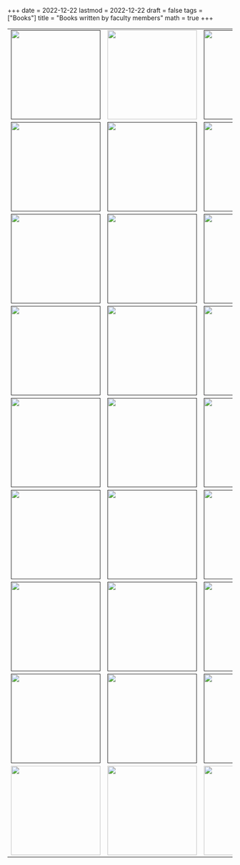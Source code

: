 +++
date      = 2022-12-22
lastmod   = 2022-12-22
draft     = false
tags      = ["Books"]
title     = "Books written by faculty members"
math      = true
+++



<table>
  <tr>
    <td><a href=""><img src="https://librosaccesoabierto.uptc.edu.co/public/presses/1/submission_202_187_coverImage_es_ES_t.jpg"  width="200"></a></td>    
    <td><a href="https://matematicas.netlify.app/publication/2022-08-15_analisis_historico_necesidades_agua.md/"><img src="https://simehbucket.s3.amazonaws.com/images/eb99f18bd6fd3173a377c82e1225924c-medium.jpg"  width="200"></a></td>
    <td><a href=""><img src="https://simehbucket.s3.amazonaws.com/images/eb99f18bd6fd3173a377c82e1225024a-medium.jpg"  width="200"></a></td>    
  </tr>
  <tr>
    <td><a href=""><img src="https://simehbucket.s3.amazonaws.com/images/eb99f18bd6fd3173a377c82e120882d6-medium.jpg"  width="200"></a></td>
    <td><a href=""><img src="https://www.uniboyaca.edu.co/sites/default/files/2022-10/Web_Desercion.png"  width="200"></a></td>
    <td><a href=""><img src="https://simehbucket.s3.amazonaws.com/images/8c5810c736a643c7fff63847eb317f76-medium.jpg"  width="200"></a></td>    
  </tr>
  <tr>
    <td><a href=""><img src="https://simehbucket.s3.amazonaws.com/images/43150080ba262e4ec25b05d90e7ff11c-medium.jpg"  width="200"></a></td>
    <td><a href=""><img src="https://simehbucket.s3.amazonaws.com/images/43150080ba262e4ec25b05d90e897853-medium.jpg"  width="200"></a></td>
    <td><a href=""><img src="https://simehbucket.s3.amazonaws.com/images/7a665c7977e7b9df2eee119f35d5bef9-medium.jpg"  width="200"></a></td>
  </tr>
  <tr>
    <td><a href=""><img src="https://simehbucket.s3.amazonaws.com/images/7a665c7977e7b9df2eee119f35ce433c-medium.jpg"  width="200"></a></td>
    <td><a href=""><img src="https://simehbucket.s3.amazonaws.com/images/7a665c7977e7b9df2eee119f3591a9ff-medium.jpg"  width="200"></a></td>
    <td><a href=""><img src="https://simehbucket.s3.amazonaws.com/images/98b57847595e03aa1146031f8e175771-medium.jpg"  width="200"></a></td>
  </tr>
  <tr>
    <td><a href=""><img src="https://www.redbooks.com.co/wp-content/uploads/2021/05/UPTC_128.jpg"  width="200"></td>
    <td><a href=""><img src="https://simehbucket.s3.amazonaws.com/images/ecbf39cc05c48884b1f7d533b116b9dc-medium.jpg"  width="200"></a></td>
    <td><a href=""><img src="https://simehbucket.s3.amazonaws.com/images/ecbf39cc05c48884b1f7d533b115ef50-medium.jpg"  width="200"></a></td>    
  </tr>
  <tr>
    <td><a href=""><img src="https://simehbucket.s3.amazonaws.com/images/523c1d5ee7c38c0eb8aac7b18cbbb072-medium.jpg"  width="200"></a></td>
    <td><a href=""><img src="https://media.springernature.com/w184/springer-static/cover/book/978-3-030-53378-6.jpg?as=webp"  width="200"></a></td>
    <td><a href=""><img src="https://simehbucket.s3.amazonaws.com/images/ecbf39cc05c48884b1f7d533b17beba6-medium.jpg"  width="200"></a></td>
  </tr>
  <tr>
    <td><a href=""><img src="https://simehbucket.s3.amazonaws.com/images/a43a8974b98583f5163181f5fd64e0c3-medium.jpg"  width="200"></a></td>
    <td><a href=""><img src="https://uptc.metalibros.org/public/presses/1/submission_116_89_coverImage_es_ES_t.jpg"  width="200"></a></td>
    <td><a href=""><img src="https://simehbucket.s3.amazonaws.com/images/ecbf39cc05c48884b1f7d533b11185f8-medium.jpg"  width="200"></a></td>
  </tr>
  <tr>
    <td><a href=""><img src="https://simehbucket.s3.amazonaws.com/images/a43a8974b98583f5163181f5fd8d9678-medium.jpg"  width="200"></a></td>
    <td><a href=""><img src="https://simehbucket.s3.amazonaws.com/images/a43a8974b98583f5163181f5fd22179a-medium.jpg"  width="200"></a></td>
    <td><a href=""><img src="https://uptc.metalibros.org/public/presses/1/submission_40_24_coverImage_es_ES_t.jpg"  width="200"></a></td>
  </tr>
    <tr>
    <td><img src=""  width="200"></td>    
    <td><img src=""  width="200"></td>
    <td><img src=""  width="200"></td>
  </tr>
  
</table>

